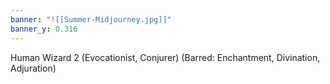 ```yaml
---
banner: "![[Summer-Midjourney.jpg]]"
banner_y: 0.316
---
```

Human Wizard 2 (Evocationist, Conjurer) (Barred: Enchantment, Divination, Adjuration)